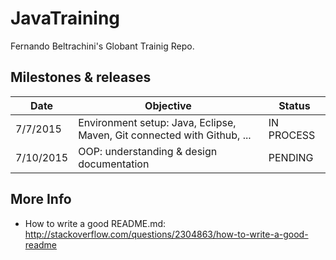 JavaTraining
===========

Fernando Beltrachini's Globant Trainig Repo.





Milestones & releases
---------------------

|Date|Objective|Status|
|----|---------|------|
| 7/7/2015 | Environment setup: Java, Eclipse, Maven, Git connected with Github, ... | IN PROCESS |
| 7/10/2015 | OOP: understanding & design documentation| PENDING |

More Info
---------

- How to write a good README.md: http://stackoverflow.com/questions/2304863/how-to-write-a-good-readme
